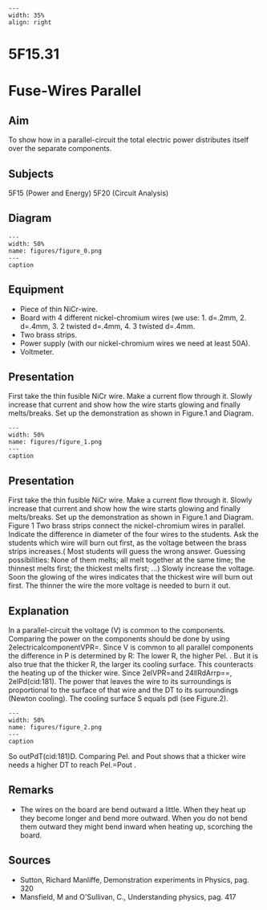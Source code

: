 
```{figure} /figures/busy.png
---
width: 35%
align: right
```
# 5F15.31 
  # Fuse-Wires Parallel 
    
  
## Aim   
 To show how in a parallel-circuit the total electric power distributes itself over the separate components.    
  
## Subjects   
 5F15 (Power and Energy) 5F20 (Circuit Analysis)   
  
## Diagram   
   
```{figure} figures/figure_0.png  
---  
width: 50%  
name: figures/figure_0.png  
---  
caption  
``` 
      
  
## Equipment   
 
 *  Piece of thin NiCr-wire. 
 *  Board with 4 different nickel-chromium wires (we use: 1. d=.2mm, 2. d=.4mm, 3. 2 twisted d=.4mm, 4. 3 twisted d=.4mm. 
 *  Two brass strips. 
 *  Power supply (with our nickel-chromium wires we need at least 50A). 
 *  Voltmeter.
     
  
## Presentation   
 First take the thin fusible NiCr wire. Make a current flow through it. Slowly increase that current and show how the wire starts glowing and finally melts/breaks. Set up the demonstration as shown in Figure.1 and Diagram.    
```{figure} figures/figure_1.png  
---  
width: 50%  
name: figures/figure_1.png  
---  
caption  
``` 
     
  
## Presentation   
 First take the thin fusible NiCr wire. Make a current flow through it. Slowly increase that current and show how the wire starts glowing and finally melts/breaks. Set up the demonstration as shown in Figure.1 and Diagram.   Figure 1   Two brass strips connect the nickel-chromium wires in parallel. Indicate the difference in diameter of the four wires to the students. Ask the students which wire will burn out first, as the voltage between the brass strips increases.( Most students will guess the wrong answer. Guessing possibilities: None of them melts; all melt together at the same time; the thinnest melts first; the thickest melts first; ...) Slowly increase the voltage. Soon the glowing of the wires indicates that the thickest wire will burn out first. The thinner the wire the more voltage is needed to burn it out.    
  
## Explanation   
 In a parallel-circuit the voltage (V) is common to the components. Comparing the power on the components should be done by using 2electricalcomponentVPR=. Since V is common to all parallel components the difference in P is determined by R: The lower R, the higher Pel. . But it is also true that the thicker R, the larger its cooling surface. This counteracts the heating up of the thicker wire. Since 2elVPR=and 24llRdArrp==, 2elPd(cid:181). The power that leaves the wire to its surroundings is proportional to the surface of that wire and the DT to its surroundings (Newton cooling). The cooling surface S equals pdl (see Figure.2).    
```{figure} figures/figure_2.png  
---  
width: 50%  
name: figures/figure_2.png  
---  
caption  
``` 
 So outPdT(cid:181)D. Comparing Pel. and Pout shows that a thicker wire needs a higher DT to reach Pel.=Pout .        
  
## Remarks   
 
 *  The wires on the board are bend outward a little. When they heat up they become longer and bend more outward. When you do not bend them outward they might bend inward when heating up, scorching the board.
    
  
## Sources   
 
 *  Sutton, Richard Manliffe, Demonstration experiments in Physics, pag. 320 
 *  Mansfield, M and O'Sullivan, C., Understanding physics, pag. 417
  